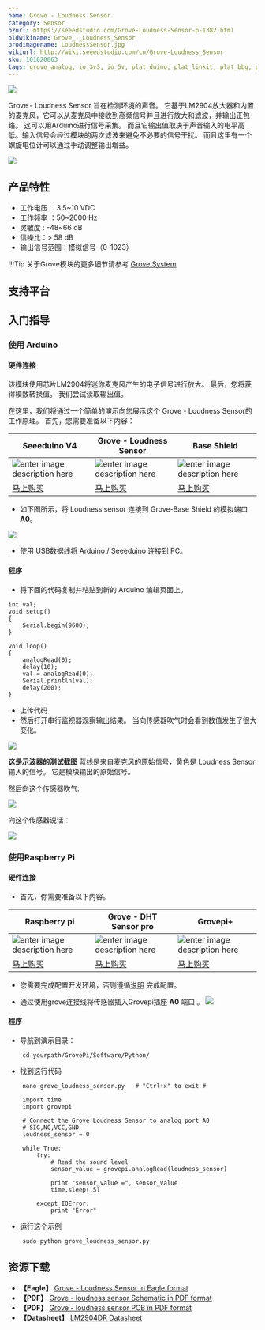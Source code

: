 ```yaml
---
name: Grove - Loudness Sensor
category: Sensor
bzurl: https://seeedstudio.com/Grove-Loudness-Sensor-p-1382.html
oldwikiname: Grove_-_Loudness_Sensor
prodimagename: LoudnessSensor.jpg
wikiurl: http://wiki.seeedstudio.com/cn/Grove-Loudness_Sensor
sku: 101020063
tags: grove_analog, io_3v3, io_5v, plat_duino, plat_linkit, plat_bbg, plat_pi
---
```


![](https://raw.githubusercontent.com/SeeedDocument/Grove-Loudness_Sensor/master/img/LoudnessSensor.jpg)

 Grove - Loudness Sensor 旨在检测环境的声音。 它基于LM2904放大器和内置的麦克风，它可以从麦克风中接收到高频信号并且进行放大和滤波，并输出正包络。 这可以用Arduino进行信号采集。 而且它输出值取决于声音输入的电平高低。输入信号会经过模块的两次滤波来避免不必要的信号干扰。 而且这里有一个螺旋电位计可以通过手动调整输出增益。

[![](https://github.com/SeeedDocument/wiki_chinese/raw/master/docs/images/click_to_buy.PNG)](https://item.taobao.com/item.htm?spm=a1z10.3-c.w4002-11172317909.10.4075f3d30KVeTf&id=45476699231)

产品特性
--------------

-   工作电压 ：3.5~10 VDC
-   工作频率 ：50~2000 Hz
-   灵敏度 : -48~66 dB
-   信噪比：> 58 dB
-   输出信号范围：模拟信号（0-1023）

!!!Tip
    关于Grove模块的更多细节请参考 [Grove System](http://wiki.seeedstudio.com/cn/Grove_System/)


支持平台
-------------------

入门指导
-------------

### 使用 Arduino
#### 硬件连接
该模块使用芯片LM2904将迷你麦克风产生的电子信号进行放大。 最后，您将获得模数转换值。 我们尝试读取输出值。

在这里，我们将通过一个简单的演示向您展示这个 Grove - Loudness Sensor的工作原理。 首先，您需要准备以下内容：

| Seeeduino V4 | Grove - Loudness Sensor | Base Shield |
|--------------|-------------|-----------------|
|![enter image description here](https://raw.githubusercontent.com/SeeedDocument/Grove_Light_Sensor/master/images/gs_1.jpg)|![enter image description here](https://github.com/SeeedDocument/Grove-Loudness_Sensor/raw/master/img/LoudnessSensor_s.jpg)|![enter image description here](https://raw.githubusercontent.com/SeeedDocument/Grove_Light_Sensor/master/images/gs_4.jpg)|
|[马上购买](https://item.taobao.com/item.htm?spm=a1z10.3-c.w4002-11172317909.9.3ff19e11rndqnS&id=45721222112)|[马上购买](https://item.taobao.com/item.htm?spm=a1z10.3-c.w4002-11172317909.10.4075f3d30KVeTf&id=45476699231)|[马上购买](https://item.taobao.com/item.htm?spm=a1z10.3-c.w4002-11172317909.10.3ff19e11crrag2&id=520233320144)|


- 如下图所示，将 Loudness sensor 连接到 Grove-Base Shield 的模拟端口 **A0**。

![](https://github.com/SeeedDocument/Grove-Loudness_Sensor/raw/master/img/arduino%20loudness%20sensor.jpg)

-   使用  USB数据线将 Arduino / Seeeduino 连接到 PC。

#### 程序
-   将下面的代码复制并粘贴到新的 Arduino 编辑页面上。

```
int val;
void setup()
{
    Serial.begin(9600);
}

void loop()
{
    analogRead(0);
    delay(10);
    val = analogRead(0);
    Serial.println(val);
    delay(200);
}
```

-   上传代码
-   然后打开串行监视器观察输出结果。 当向传感器吹气时会看到数值发生了很大变化。

![](https://raw.githubusercontent.com/SeeedDocument/Grove-Loudness_Sensor/master/img/Loudness_Sensor.jpg)


**这是示波器的测试截图**
蓝线是来自麦克风的原始信号，黄色是 Loudness Sensor 输入的信号。 它是模块输出的原始信号。

然后向这个传感器吹气:

![](https://raw.githubusercontent.com/SeeedDocument/Grove-Loudness_Sensor/master/img/Loudness_Sensor_Test_1.bmp)

向这个传感器说话：

![](https://raw.githubusercontent.com/SeeedDocument/Grove-Loudness_Sensor/master/img/Loudness_Sensor_Test_3.bmp)


### 使用Raspberry Pi

#### 硬件连接

- 首先，你需要准备以下内容。

|  Raspberry pi | Grove - DHT Sensor pro | Grovepi+ |
|--------------|-------------|-----------------|
|![enter image description here](https://github.com/SeeedDocument/Grove-Temperature_and_Humidity_Sensor_Pro/raw/master/img/pi.jpg)|![enter image description here](https://github.com/SeeedDocument/Grove-Loudness_Sensor/raw/master/img/LoudnessSensor_s.jpg)|![enter image description here](https://github.com/SeeedDocument/Grove-Temperature_and_Humidity_Sensor_Pro/raw/master/img/grovepi%2B.jpg)|
|[马上购买](https://item.taobao.com/item.htm?spm=a1z10.3-c.w4002-11172317909.9.3ff19e11zpryre&id=528322046763)|[马上购买](https://item.taobao.com/item.htm?spm=a1z10.3-c.w4002-11172317909.10.4075f3d30KVeTf&id=45476699231)|[马上购买](https://item.taobao.com/item.htm?spm=a1z10.3-c.w4002-11172317909.10.3ff19e113G7Bdt&id=45506190895)|


- 您需要完成配置开发环境，否则遵循[说明](http://wiki.seeed.cc/GrovePi_Plus/) 完成配置。

-  通过使用grove连接线将传感器插入Grovepi插座 **A0** 端口 。
![](https://github.com/SeeedDocument/Grove-Loudness_Sensor/raw/master/img/pi%20loudness%20sensor.jpg)

#### 程序

- 导航到演示目录：

```
    cd yourpath/GrovePi/Software/Python/
```

-   找到这行代码
```
    nano grove_loudness_sensor.py   # "Ctrl+x" to exit #
```
```
    import time
    import grovepi

    # Connect the Grove Loudness Sensor to analog port A0
    # SIG,NC,VCC,GND
    loudness_sensor = 0

    while True:
        try:
            # Read the sound level
            sensor_value = grovepi.analogRead(loudness_sensor)

            print "sensor_value =", sensor_value
            time.sleep(.5)

        except IOError:
            print "Error"
```

- 运行这个示例
```
    sudo python grove_loudness_sensor.py
```

资源下载
--------

- **【Eagle】** [Grove - Loudness Sensor in Eagle format](https://raw.githubusercontent.com/SeeedDocument/Grove-Loudness_Sensor/master/res/Grove-Loudness_Sensor_Eagle_File.zip)
- **【PDF】** [Grove - loudness sensor Schematic in PDF format](https://raw.githubusercontent.com/SeeedDocument/Grove-Loudness_Sensor/master/res/Grove_loudness_sensor.pdf)
- **【PDF】** [Grove - loudness sensor PCB in PDF format](https://github.com/SeeedDocument/Grove-Loudness_Sensor/raw/master/res/Grove-loudness%20sensor%20PCB.pdf)
- **【Datasheet】** [LM2904DR Datasheet](https://raw.githubusercontent.com/SeeedDocument/Grove-Loudness_Sensor/master/res/LM2904DR.pdf)

<!-- This Markdown file was created from http://www.seeedstudio.com/wiki/Grove_-_Loudness_Sensor -->
